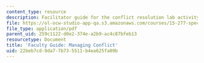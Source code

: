 ```yaml
---
content_type: resource
description: Facilitator guide for the conflict resolution lab activity.
file: https://ol-ocw-studio-app-qa.s3.amazonaws.com/courses/15-277-special-seminar-in-communications-leadership-and-personal-effectiveness-coaching-fall-2008/22beb7cd9da77b735511b4ea625fa09b_guide_06.pdf
file_type: application/pdf
parent_uid: 259c1122-d0e2-374e-a2b9-ac4c87bfeb13
resourcetype: Document
title: 'Faculty Guide: Managing Conflict'
uid: 22beb7cd-9da7-7b73-5511-b4ea625fa09b
---
```

